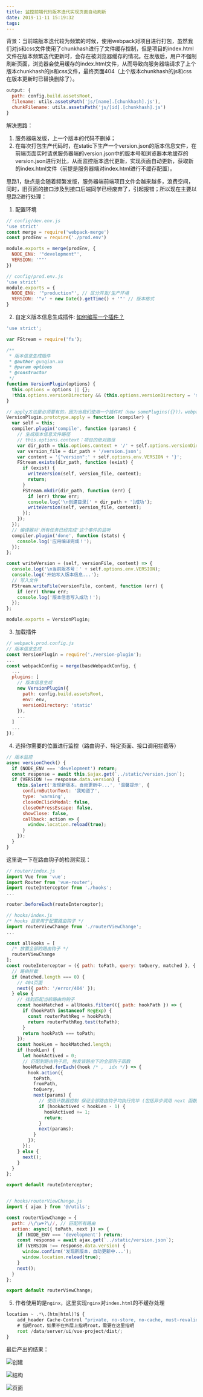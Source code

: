 ```yaml
---
title: 监控前端代码版本迭代实现页面自动刷新
date: 2019-11-11 15:19:32
tags:
---
```


背景：当前端版本迭代较为频繁的时候，使用webpack对项目进行打包，虽然我们对js和css文件使用了chunkhash进行了文件缓存控制，但是项目的index.html文件在版本频繁迭代更新时，会存在被浏览器缓存的情况。在发版后，用户不强制刷新页面，浏览器会使用缓存的index.html文件，从而导致向服务器端请求了上个版本chunkhash的js和css文件，最终页面404（上个版本chunkhash的js和css在版本更新时已替换删除了）。

```js
output: {
  path: config.build.assetsRoot,
  filename: utils.assetsPath('js/[name].[chunkhash].js'),
  chunkFilename: utils.assetsPath('js/[id].[chunkhash].js')
}
```

解决思路：
1. 服务器端发版，上一个版本的代码不删掉；
2. 在每次打包生产代码时，在static下生产一个version.json的版本信息文件，在前端页面实时请求服务器端的version.json中的版本号和浏览器本地缓存的version.json进行对比，从而监控版本迭代更新，实现页面自动更新，获取新的index.html文件（前提是服务器端对index.html进行不缓存配置）。

思路1，缺点是会随着频繁发版，服务器端前端项目文件会越来越多，浪费空间，同时，旧页面的接口涉及到接口后端同学已经废弃了，引起报错；所以现在主要以思路2进行处理：

1. 配置环境

```js
// config/dev.env.js
'use strict'
const merge = require('webpack-merge')
const prodEnv = require('./prod.env')

module.exports = merge(prodEnv, {
  NODE_ENV: '"development"',
  VERSION: '""'
})

// config/prod.env.js
'use strict'
module.exports = {
  NODE_ENV: '"production"', // 区分开发/生产环境
  VERSION: '"v' + new Date().getTime() + '"' // 版本格式
}

```

2. 自定义版本信息生成插件: [如何编写一个插件？](https://www.webpackjs.com/contribute/writing-a-plugin/)

```js
'use strict';

var FStream = require('fs');

/**
 * 版本信息生成插件
 * @author guoqian.xu
 * @param options
 * @constructor
 */
function VersionPlugin(options) {
  this.options = options || {};
  !this.options.versionDirectory && (this.options.versionDirectory = 'static');
}

// apply方法是必须要有的，因为当我们使用一个插件时（new somePlugins({})），webpack会去寻找插件的apply方法执行
VersionPlugin.prototype.apply = function (compiler) {
  var self = this;
  compiler.plugin('compile', function (params) {
    // 生成版本信息文件路径
    // this.options.context：项目的绝对路径
    var dir_path = this.options.context + '/' + self.options.versionDirectory;
    var version_file = dir_path + '/version.json';
    var content = '{"version":' + self.options.env.VERSION + '}';
    FStream.exists(dir_path, function (exist) {
      if (exist) {
        writeVersion(self, version_file, content);
        return;
      }
      FStream.mkdir(dir_path, function (err) {
        if (err) throw err;
        console.log('\n创建目录[' + dir_path + ']成功');
        writeVersion(self, version_file, content);
      });
    });
  });
  // 编译器对'所有任务已经完成'这个事件的监听
  compiler.plugin('done', function (stats) {
    console.log('应用编译完成！');
  });
};

const writeVersion = (self, versionFile, content) => {
  console.log('\n当前版本号：' + self.options.env.VERSION);
  console.log('开始写入版本信息...');
  // 写入文件
  FStream.writeFile(versionFile, content, function (err) {
    if (err) throw err;
    console.log('版本信息写入成功！');
  });
};

module.exports = VersionPlugin;
```

3. 加载插件

```js
// webpack.prod.config.js
// 版本信息生成
const VersionPlugin = require('./version-plugin');
...
const webpackConfig = merge(baseWebpackConfig, {
  ...
  plugins: [
    // 版本信息生成
    new VersionPlugin({
      path: config.build.assetsRoot,
      env: env,
      versionDirectory: 'static'
    }),
    ...
  ]
  ...
});

```

4. 选择你需要的位置进行监控（路由钩子、特定页面、接口调用拦截等）

```js
// 版本监控
async versionCheck() {
  if (NODE_ENV === 'development') return;
  const response = await this.$ajax.get(`../static/version.json`);
  if (VERSION !== response.data.version) {
    this.$alert('发现新版本，自动更新中...', '温馨提示', {
      confirmButtonText: '我知道了',
      type: 'warning',
      closeOnClickModal: false,
      closeOnPressEscape: false,
      showClose: false,
      callback: action => {
        window.location.reload(true);
      }
    });
  }
}
```

这里说一下在路由钩子的检测实现：

```js
// router/index.js
import Vue from 'vue';
import Router from 'vue-router';
import routeInterceptor from './hooks';
...

router.beforeEach(routeInterceptor);

// hooks/index.js
/* hooks 目录用于配置路由钩子 */
import routerViewChange from './routerViewChange';
...

const allHooks = [
  /* 放置全部的路由钩子 */
  routerViewChange
];
const routeInterceptor = ({ path: toPath, query: toQuery, matched }, { path: fromPath }, next) => {
  // 路由拦截
  if (matched.length === 0) {
    // 404页面
    next({ path: '/error/404' });
  } else {
    // 找到匹配当前路由的钩子
    const hookMatched = allHooks.filter(({ path: hookPath }) => {
      if (hookPath instanceof RegExp) {
        const routerPathReg = hookPath;
        return routerPathReg.test(toPath);
      }
      return hookPath === toPath;
    });
    const hookLen = hookMatched.length;
    if (hookLen) {
      let hookActived = 0;
      // 匹配到路由钩子后, 触发该路由下的全部钩子函数
      hookMatched.forEach((hook /* ,  idx */) => {
        hook.action({
          toPath,
          fromPath,
          toQuery,
          next(params) {
            // 使用计数器控制 保证全部路由钩子均执行完毕 (包括异步调用 next 函数)后, 才继续路由导航
            if (hookActived < hookLen - 1) {
              hookActived += 1;
              return;
            }
            next(params);
          }
        });
      });
    } else {
      next();
    }
  }
};

export default routeInterceptor;


// hooks/routerViewChange.js
import { ajax } from '@/utils';

const routerViewChange = {
  path: /\/\w+?\//, // 匹配所有路由
  action: async({ toPath, next }) => {
    if (NODE_ENV === 'development') return;
    const response = await ajax.get(`../static/version.json`);
    if (VERSION !== response.data.version) {
      window.confirm('发现新版本，自动更新中...');
      window.location.reload(true);
    }
    next();
  }
};

export default routerViewChange;

```

5. 作者使用的是`nginx`，这里实现`nginx`对`index.html`的不缓存处理

``````js
location ~ .*\.(htm|html)?$ {
    add_header Cache-Control "private, no-store, no-cache, must-revalidate, proxy-revalidate";
    # 指明root，如果不在外层上指明root，需要在这里指明
    root /data/server/ui/vue-project/dist/;
}

``````

最后产出的结果：

![创建](./1591945394(1).png)

![结构](./1591945506(1).png)

![页面](./1591946141(1).png)

